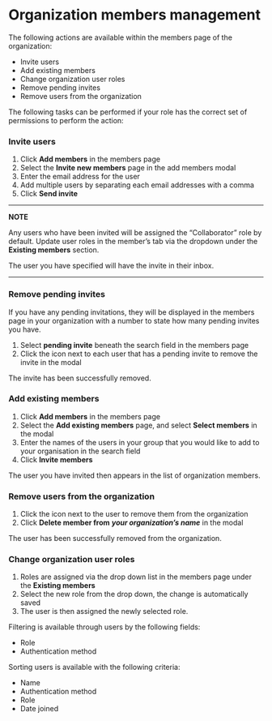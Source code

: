 # Organization members management

The following actions are available within the members page of the organization:

* Invite users
* Add existing members
* Change organization user roles 
* Remove pending invites
* Remove users from the organization 

The following tasks can be performed if your role has the correct set of permissions to perform the action:

### Invite users

1. Click **Add members** in the members page
2. Select the **Invite new members** page in the add members modal
3. Enter the email address for the user 
4. Add multiple users by separating each email addresses with a comma 
5. Click **Send invite**

---
**NOTE**

Any users who have been invited will be assigned the “Collaborator” role by default. Update user roles in the member’s tab via the dropdown under the **Existing members** section.

The user you have specified will have the invite in their inbox. 

---

### Remove pending invites

If you have any pending invitations, they will be displayed in the members page in your organization with a number to state how many pending invites you have. 

1. Select **pending invite** beneath the search field in the members page
2. Click the icon next to each user that has a pending invite to remove the invite in the modal

The invite has been successfully removed.

### Add existing members 

1. Click **Add members** in the members page
2. Select the **Add existing members** page, and select **Select members** in the modal
3. Enter the names of the users in your group that you would like to add to your organisation in the search field
4. Click **Invite members**

The user you have invited then appears in the list of organization members.

### Remove users from the organization 

1. Click the icon next to the user to remove them from the organization
2. Click **Delete member from** _**your organization’s name**_ in the modal

The user has been successfully removed from the organization.

### Change organization user roles 

1. Roles are assigned via the drop down list in the members page under the **Existing members**
2. Select the new role from the drop down, the change is automatically saved
3. The user is then assigned the newly selected role. 

Filtering is available through users by the following fields: 

* Role
* Authentication method 

Sorting users is available with the following criteria:

* Name
* Authentication method
* Role
* Date joined


